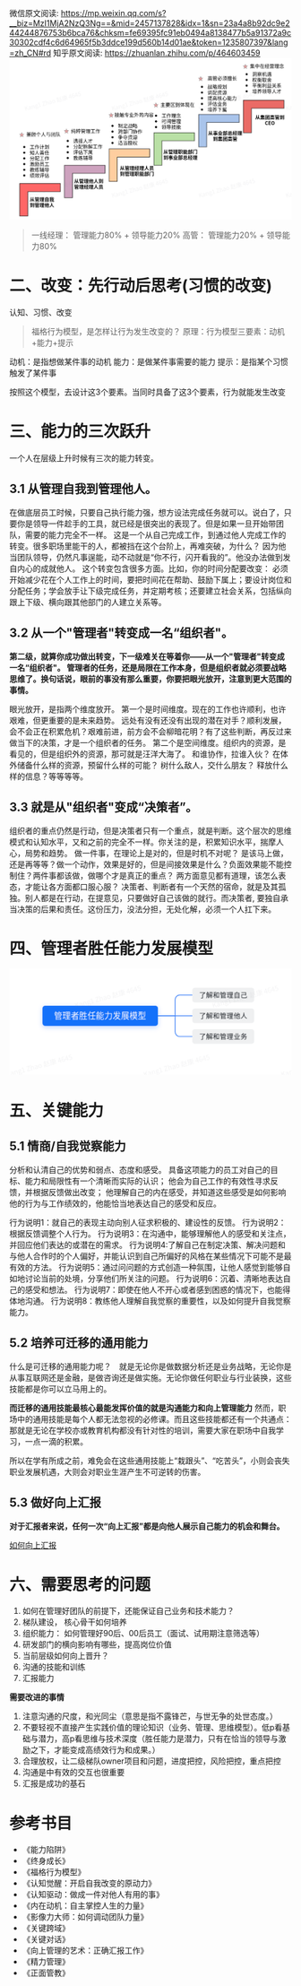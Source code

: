 <!--
 * @Author: your name
 * @Date: 2021-12-28 12:02:18
 * @LastEditTime: 2021-12-28 12:02:19
 * @LastEditors: Please set LastEditors
 * @Description: 打开koroFileHeader查看配置 进行设置: https://github.com/OBKoro1/koro1FileHeader/wiki/%E9%85%8D%E7%BD%AE
 * @FilePath: /personal_growth/领导梯队笔记.md
-->

微信原文阅读: https://mp.weixin.qq.com/s?__biz=MzI1MjA2NzQ3Ng==&mid=2457137828&idx=1&sn=23a4a8b92dc9e244244876753b6bca76&chksm=fe69395fc91eb0494a8138477b5a91372a9c30302cdf4c6d64965f5b3ddce199d560b14d01ae&token=1235807397&lang=zh_CN#rd
知乎原文阅读: https://zhuanlan.zhihu.com/p/464603459
![](./assets/leader.jpg)

> 一线经理： 管理能力80% + 领导能力20%
高管：        管理能力20%  + 领导能力80%


# 二、改变：先行动后思考(习惯的改变)
认知、习惯、改变
> 福格行为模型，是怎样让行为发生改变的？
原理：行为模型三要素：动机+能力+提示

动机：是指想做某件事的动机
能力：是做某件事需要的能力
提示：是指某个习惯触发了某件事
 
按照这个模型，去设计这3个要素。当同时具备了这3个要素，行为就能发生改变

# 三、能力的三次跃升
一个人在层级上升时候有三次的能力转变。

## 3.1 从管理自我到管理他人。

在做底层员工时候，只要自己执行能力强，想方设法完成任务就可以。说白了，只要你是领导一件趁手的工具，就已经是很突出的表现了。但是如果一旦开始带团队，需要的能力完全不一样。 这是一个从自己完成工作，到通过他人完成工作的转变。很多职场里能干的人，都被挡在这个台阶上，再难突破，为什么？
因为他当团队领导，仍然凡事逞能，动不动就是“你不行，闪开看我的”。他没办法做到发自内心的成就他人。
这个转变包含很多方面。比如，你的时间分配要改变： 必须开始减少花在个人工作上的时间，要把时间花在帮助、鼓励下属上；要设计岗位和分配任务；学会放手让下级完成任务，并定期考核；还要建立社会关系，包括纵向跟上下级、横向跟其他部门的人建立关系等。

## 3.2 从一个"管理者"转变成一名“组织者"。

**第二级，就算你成功做出转变，下一级难关在等着你——从一个"管理者"转变成一名“组织者"。
管理者的任务，还是局限在工作本身，但是组织者就必须要战略思维了。换句话说，眼前的事没有那么重要，你要把眼光放开，注意到更大范围的事情。** 

眼光放开，是指两个维度放开。
第一个是时间维度。现在的工作也许顺利，也许艰难，但更重要的是未来趋势。
远处有没有还没有出现的潜在对手？顺利发展，会不会正在积累危机？艰难前进，前方会不会柳暗花明？有了这些判断，再反过来做当下的决策，才是一个组织者的任务。
第二个是空间维度。组织内的资源，是看见的，但是组织外的资源，那可就是汪洋大海了。
和谁协作，拉谁入伙？ 在体外储备什么样的资源，预留什么样的可能？ 树什么敌人，交什么朋友？ 释放什么样的信息？等等等等。

## 3.3 就是从"组织者"变成“决策者”。
组织者的重点仍然是行动，但是决策者只有一个重点，就是判断。这个层次的思维模式和认知水平，又和之前的完全不一样。你关注的是，积累知识水平，揣摩人心，局势和趋势。
做一件事，在理论上是对的，但是时机不对呢？ 是该马上做，还是再等等？做一个动作，效果是好的，但是间接效果是什么？负面效果能不能控制住？两件事都该做，做哪个才是真正的重点？ 两方面意见都有道理，该怎么表态，才能让各方面都口服心服？
决策者、判断者有一个天然的宿命，就是及其孤独。别人都是在行动，在提意见，只要做好自己该做的就行。而决策者, 要独自承当决策的后果和责任。这份压力，没法分担，无处化解，必须一个人扛下来。

# 四、管理者胜任能力发展模型

![](./assets/model.png)

# 五、关键能力
## 5.1 情商/自我觉察能力
分析和认清自己的优势和弱点、态度和感受。
具备这项能力的员工对自己的目标、能力和局限性有一个清晰而实际的认识；
他会为自己工作的有效性寻求反馈，并根据反馈做出改变；
他理解自己的内在感受，并知道这些感受是如何影响他的行为与工作绩效的，他能恰当地表达自己的感受和反应。

行为说明1：就自己的表现主动向别人征求积极的、建设性的反馈。
行为说明2：根据反馈调整个人行为。
行为说明3：在沟通中，能够理解他人的感受和关注点，并回应他们表达的或潜在的需求。
行为说明4:了解自己在制定决策、解决问题和与他人合作时的个人偏好，并能认识到自己所偏好的风格在某些情况下可能不是最有效的方法。
行为说明5：通过问问题的方式创造一种氛围，让他人感觉到能够自如地讨论当前的处境，分享他们所关注的问题。
行为说明6：沉着、清晰地表达自己的感受和想法。
行为说明7：即使在他人不开心或者感到困惑的情况下，也能得体地沟通。
行为说明8：教练他人理解自我觉察的重要性，以及如何提升自我觉察能力。
## 5.2 培养可迁移的通用能力

什么是可迁移的通用能力呢？　就是无论你是做数据分析还是业务战略，无论你是从事互联网还是金融，是做咨询还是做实施。无论你做任何职业与行业装换，这些技能都是你可以立马用上的。

**而迁移的通用技能最核心最能发挥价值的就是沟通能力和向上管理能力**
然而，职场中的通用技能是每个人都无法忽视的必修课。而且这些技能都还有一个共通点：那就是无论在学校亦或教育机构都没有针对性的培训，需要大家在职场中自我学习，一点一滴的积累。

所以在学有所成之前，难免会在这些通用技能上“栽跟头”、“吃苦头”，小则会丧失职业发展机遇，大则会对职业生涯产生不可逆转的伤害。

## 5.3 做好向上汇报
**对于汇报者来说，任何一次“向上汇报”都是向他人展示自己能力的机会和舞台。**

[如何向上汇报](https://mp.weixin.qq.com/s/wNfWzvhlS1o-YvrQ9uVUfQ)


# 六、需要思考的问题
1. 如何在管理好团队的前提下，还能保证自己业务和技术能力？
2. 梯队建设， 核心骨干如何培养
3. 组织能力： 如何管理好90后、00后员工（面试、试用期注意筛选等）
4. 研发部门的横向影响有哪些，提高岗位价值
5. 当前层级如何向上晋升？
6. 沟通的技能和训练
7. 汇报能力

**需要改进的事情**
1. 注意沟通的尺度，和光同尘（意思是指不露锋芒，与世无争的处世态度。）
2. 不要轻视不直接产生实践价值的理论知识（业务、管理、思维模型）。低p看基础与潜力，高p看思维与技术深度（胜任能力是潜力，只有在恰当的领导与激励之下，才能变成高绩效行为和成果。）
3. 合理放权，让二级梯队owner项目和问题，进度把控，风险把控，重点把控
4. 沟通是中有效的交互也很重要
5. 汇报是成功的基石

# 参考书目
- 《能力陷阱》
- 《终身成长》
- 《福格行为模型》
- 《认知觉醒：开启自我改变的原动力》 
- 《认知驱动：做成一件对他人有用的事》
- 《内在动机：自主掌控人生的力量》
- 《影像力大师：如何调动团队力量》
- 《关键跨域》
- 《关键对话》
- 《向上管理的艺术：正确汇报工作》
- 《精力管理》
- 《正面管教》
